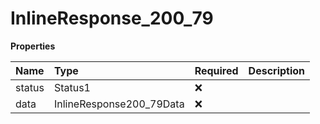 # InlineResponse_200_79

**Properties**

| Name   | Type                     | Required | Description |
| :----- | :----------------------- | :------- | :---------- |
| status | Status1                  | ❌       |             |
| data   | InlineResponse200_79Data | ❌       |             |
